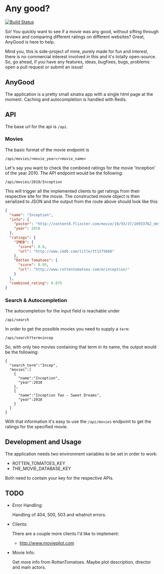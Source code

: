 # Any good?

[![Build Status](https://secure.travis-ci.org/mrnugget/anygood.png)](http://travis-ci.org/mrnugget/anygood)


So! You quickly want to see if a movie was any good, without sifting through
reviews and comparing different ratings on different websites? Great, AnyGood is
here to help.

Mind you, this is side-project of mine, purely made for fun and interest, there
is no commercial interest involved in this and it's totally open-source. So, go
ahead, if you have any features, ideas, bugfixes, bugs, problems: open a pull
request or submit an issue!

## AnyGood

The application is a pretty small sinatra app with a single html page at the
moment. Caching and autocompletion is handled with Redis.

## API

The base url for the api is `/api`.

### Movies

The basic format of the movie endpoint is

```
/api/movies/<movie_year>/<movie_name>
```

Let's say you want to check the combined ratings for the movie 'Inception' of
the year 2010. The API endpoint would be the following: 

```
/api/movies/2010/Inception
```

This will trigger all the implemented clients to get ratings from their
respective site for the movie. The constructed movie object is then serialized
to JSON and the output from the route above should look like this:

```json
{
  "name": "Inception",
  "info": {
    "poster": "http://content8.flixster.com/movie/10/93/37/10933762_det.jpg",
    "year": 2010
  },
  "ratings": {
    "IMDB": {
      "score": 8.8,
      "url": "http://www.imdb.com/title/tt1375666"
    },
    "Rotten Tomatoes": {
      "score": 8.95,
      "url": "http://www.rottentomatoes.com/m/inception/"
    }
  },
  "combined_rating": 8.875
}
```

### Search & Autocompletion

The autocompletion for the input field is reachable under

```
/api/search
```

In order to get the possible movies you need to supply a `term`:

```
/api/search?term=incep
```

So, with only two movies containing that term in its name, the output would be
the following:

```
{
  "search_term":"Incep",
  "movies":[
    {
      "name":"Inception",
      "year":2010
    },
    {
      "name":"Inception Two - Sweet Dreams",
      "year":2018
    }
  ]
}
```

With that information it's easy to use the `/api/movies` endpoint to get the
ratings for the specified movie.

## Development and Usage
The application needs two environment variables to be set in order to work:

* ROTTEN_TOMATOES_KEY
* THE_MOVIE_DATABASE_KEY

Both need to contain your key for the respective APIs.

## TODO

- Error Handling:

  Handling of 404, 500, 503 and whatnot errors.

- Clients:
  
  There are a couple more clients I'd like to implement:

  - http://www.moviepilot.com

- Movie Info:

  Get more info from RottenTomatoes. Maybe plot description, director
  and main actors.
